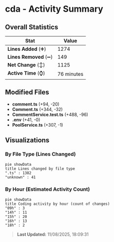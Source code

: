 # cda - Activity Summary 

## Overall Statistics

| Stat                   | Value                                                             |
| ---------------------- | ----------------------------------------------------------------- |
| **Lines Added** (➕)   | 1274                                          |
| **Lines Removed** (➖) | 149                                        |
| **Net Change** (↕)    | 1125                |
| **Active Time** (⌚)   | 76 minutes |


## Modified Files
- **comment.ts** (+94, -20)
- **Comment.ts** (+344, -32)
- **CommentService.test.ts** (+488, -96)
- **.env** (+41, -0)
- **PoolService.ts** (+307, -1)

## Visualizations

### By File Type (Lines Changed)

```mermaid
pie showData
title Lines changed by file type
".ts" : 1382
"unknown" : 41
```

### By Hour (Estimated Activity Count)

```mermaid
pie showData
title Coding activity by hour (count of changes)
"09h" : 3
"14h" : 11
"15h" : 20
"16h" : 13
"18h" : 2
```


> **Last Updated:** 11/08/2025, 18:09:31